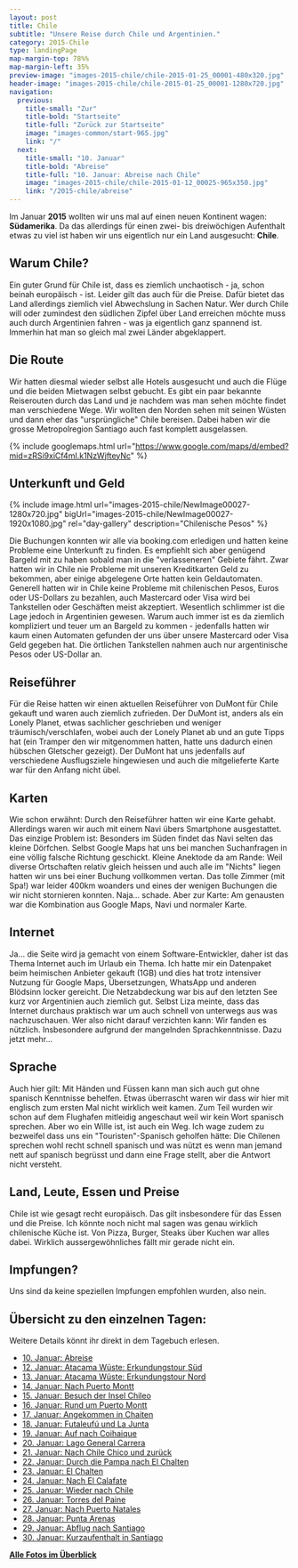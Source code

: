 ```yaml
---
layout: post
title: Chile
subtitle: "Unsere Reise durch Chile und Argentinien."
category: 2015-Chile
type: landingPage
map-margin-top: 78%%
map-margin-left: 35%
preview-image: "images-2015-chile/chile-2015-01-25_00001-480x320.jpg"
header-image: "images-2015-chile/chile-2015-01-25_00001-1280x720.jpg"
navigation:
  previous:
    title-small: "Zur"
    title-bold: "Startseite"
    title-full: "Zurück zur Startseite"
    image: "images-common/start-965.jpg"
    link: "/"
  next:
    title-small: "10. Januar"
    title-bold: "Abreise"
    title-full: "10. Januar: Abreise nach Chile"
    image: "images-2015-chile/chile-2015-01-12_00025-965x350.jpg"
    link: "/2015-chile/abreise"
---
```

Im Januar __2015__ wollten wir uns mal auf einen neuen Kontinent wagen: __Südamerika__. Da das allerdings für einen zwei- bis dreiwöchigen Aufenthalt etwas zu viel ist haben wir uns eigentlich nur ein Land ausgesucht: __Chile__.

## Warum Chile?
Ein guter Grund für Chile ist, dass es ziemlich unchaotisch - ja, schon beinah europäisch - ist. Leider gilt das auch für die Preise. Dafür bietet das Land allerdings ziemlich viel Abwechslung in Sachen Natur.
Wer durch Chile will oder zumindest den südlichen Zipfel über Land erreichen möchte muss auch durch Argentinien fahren - was ja eigentlich ganz spannend ist. Immerhin hat man so gleich mal zwei Länder abgeklappert.

## Die Route
Wir hatten diesmal wieder selbst alle Hotels ausgesucht und auch die Flüge und die beiden Mietwagen selbst gebucht. Es gibt ein paar bekannte Reiserouten durch das Land und je nachdem was man sehen möchte findet man verschiedene Wege.
Wir wollten den Norden sehen mit seinen Wüsten und dann eher das "ursprüngliche" Chile bereisen. Dabei haben wir die grosse Metropolregion Santiago auch fast komplett ausgelassen.

{% include googlemaps.html url="https://www.google.com/maps/d/embed?mid=zRSi9xiCf4mI.k1NzWjfteyNc" %}

## Unterkunft und Geld

{% include image.html url="images-2015-chile/NewImage00027-1280x720.jpg" bigUrl="images-2015-chile/NewImage00027-1920x1080.jpg" rel="day-gallery" description="Chilenische Pesos" %}

Die Buchungen konnten wir alle via booking.com erledigen und hatten keine Probleme eine Unterkunft zu finden. Es empfiehlt sich aber genügend Bargeld mit zu haben sobald man in die "verlasseneren" Gebiete fährt. Zwar hatten wir in Chile nie Probleme mit unseren Kreditkarten Geld zu bekommen, aber einige abgelegene Orte hatten kein Geldautomaten. Generell hatten wir in Chile keine Probleme mit chilenischen Pesos, Euros oder US-Dollars zu bezahlen, auch Mastercard oder Visa wird bei Tankstellen oder Geschäften meist akzeptiert.
Wesentlich schlimmer ist die Lage jedoch in Argentinien gewesen. Warum auch immer ist es da ziemlich kompliziert und teuer um an Bargeld zu kommen - jedenfalls hatten wir kaum einen Automaten gefunden der uns über unsere Mastercard oder Visa Geld gegeben hat. Die örtlichen Tankstellen nahmen auch nur argentinische Pesos oder US-Dollar an.

## Reiseführer
Für die Reise hatten wir einen aktuellen Reiseführer von DuMont für Chile gekauft und waren auch ziemlich zufrieden. Der DuMont ist, anders als ein Lonely Planet, etwas sachlicher geschrieben und weniger träumisch/verschlafen, wobei auch der Lonely Planet ab und an gute Tipps hat (ein Tramper den wir mitgenommen hatten, hatte uns dadurch einen hübschen Gletscher gezeigt). Der DuMont hat uns jedenfalls auf verschiedene Ausflugsziele hingewiesen und auch die mitgelieferte Karte war für den Anfang nicht übel.

## Karten
Wie schon erwähnt: Durch den Reiseführer hatten wir eine Karte gehabt. Allerdings waren wir auch mit einem Navi übers Smartphone ausgestattet. Das einzige Problem ist: Besonders im Süden findet das Navi selten das kleine Dörfchen. Selbst Google Maps hat uns bei manchen Suchanfragen in eine völlig falsche Richtung geschickt.
Kleine Anektode da am Rande: Weil diverse Ortschaften relativ gleich heissen und auch alle im "Nichts" liegen hatten wir uns bei einer Buchung vollkommen vertan. Das tolle Zimmer (mit Spa!) war leider 400km woanders und eines der wenigen Buchungen die wir nicht stornieren konnten. Naja... schade. Aber zur Karte: Am genausten war die Kombination aus Google Maps, Navi und normaler Karte.

## Internet
Ja... die Seite wird ja gemacht von einem Software-Entwickler, daher ist das Thema Internet auch im Urlaub ein Thema. Ich hatte mir ein Datenpaket beim heimischen Anbieter gekauft (1GB) und dies hat trotz intensiver Nutzung für Google Maps, Übersetzungen, WhatsApp und anderen Blödsinn locker gereicht. Die Netzabdeckung war bis auf den letzten See kurz vor Argentinien auch ziemlich gut. Selbst Liza meinte, dass das Internet durchaus praktisch war um auch schnell von unterwegs aus was nachzuschauen. Wer also nicht darauf verzichten kann: Wir fanden es nützlich. Insbesondere aufgrund der mangelnden Sprachkenntnisse.
Dazu jetzt mehr...

## Sprache
Auch hier gilt: Mit Händen und Füssen kann man sich auch gut ohne spanisch Kenntnisse behelfen. Etwas überrascht waren wir dass wir hier mit englisch zum ersten Mal nicht wirklich weit kamen. Zum Teil wurden wir schon auf dem Flughafen mitleidig angeschaut weil wir kein Wort spanisch sprechen. Aber wo ein Wille ist, ist auch ein Weg. Ich wage zudem zu bezweifel dass uns ein "Touristen"-Spanisch geholfen hätte: Die Chilenen sprechen wohl recht schnell spanisch und was nützt es wenn man jemand nett auf spanisch begrüsst und dann eine Frage stellt, aber die Antwort nicht versteht.

## Land, Leute, Essen und Preise
Chile ist wie gesagt recht europäisch. Das gilt insbesondere für das Essen und die Preise. Ich könnte noch nicht mal sagen was genau wirklich chilenische Küche ist. Von Pizza, Burger, Steaks über Kuchen war alles dabei. Wirklich aussergewöhnliches fällt mir gerade nicht ein.

## Impfungen?
Uns sind da keine speziellen Impfungen empfohlen wurden, also nein.

## Übersicht zu den einzelnen Tagen:

Weitere Details könnt ihr direkt in dem Tagebuch erlesen.

* [10. Januar: Abreise](/2015-chile/abreise)
* [12. Januar: Atacama Wüste: Erkundungstour Süd](/2015-chile/atacama-sued)
* [13. Januar: Atacama Wüste: Erkundungstour Nord](/2015-chile/atacama-nord)
* [14. Januar: Nach Puerto Montt](/2015-chile/puerto-montt)
* [15. Januar: Besuch der Insel Chileo](/2015-chile/insel-chileo)
* [16. Januar: Rund um Puerto Montt](/2015-chile/puerto-montt-umgebung)
* [17. Januar: Angekommen in Chaiten](/2015-chile/chaiten)
* [18. Januar: Futaleufú und La Junta](/2015-chile/futaleufu-und-la-junta)
* [19. Januar: Auf nach Coihaique](/2015-chile/coihaique)
* [20. Januar: Lago General Carrera](/2015-chile/lago-general)
* [21. Januar: Nach Chile Chico und zurück](/2015-chile/chile-chico)
* [22. Januar: Durch die Pampa nach El Chalten](/2015-chile/el-chalten)
* [23. Januar: El Chalten](/2015-chile/el-chalten-gletscher)
* [24. Januar: Nach El Calafate](/2015-chile/el-calafate)
* [25. Januar: Wieder nach Chile](/2015-chile/torres-del-paine)
* [26. Januar: Torres del Paine](/2015-chile/torres-del-paine-tag)
* [27. Januar: Nach Puerto Natales](/2015-chile/puerto-natales)
* [28. Januar: Punta Arenas](/2015-chile/punta-arenas)
* [29. Januar: Abflug nach Santiago](/2015-chile/nach-santiago)
* [30. Januar: Kurzaufenthalt in Santiago](/2015-chile/santiago-und-nach-hause)

__[Alle Fotos im Überblick](/2015-chile/fotos)__
